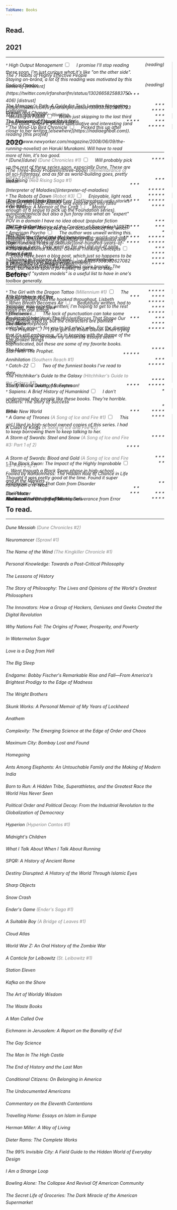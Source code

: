 ```yaml
---
TabName: Books
---
```


## Read.

## 2021
---

<group>
<member><book>
<label for="output-management" class="margin-toggle"><sup>&dagger;</sup></label>
High Output Management
<input type="checkbox" id="output-management" class="margin-toggle"/>
<span class="marginnote">
I promise I'll stop reading these soon, I'm just curious what it's like "on the
other side". Staying on-brand, a lot of this reading was motivated by this
sense of
[inherent](https://twitter.com/irfansharifm/status/1302665825883750406)
[distrust](https://twitter.com/irfansharifm/status/1339303823865733122) I'm
apparently cultivating.
</span>
</book><rating>(reading)</rating></member>
<member><book>The 7 Habits of Highly Effective People</book>  <rating>(reading)</rating></member>
<member><book>Radical Candor</book>                           <rating> * * * * </rating></member>
<member><book>The Manager's Path: A Guide for Tech Leaders Navigating Growth and Change</book> <rating>   * * *</rating></member>
</group>

<book>
Logicomix
</book>
<rating> * * * * </rating>

<group>
<member><book>
<label for="working-in-public" class="margin-toggle"><sup>&dagger;</sup></label>
Working in Public
<input type="checkbox" id="working-in-public" class="margin-toggle"/><span class="marginnote">
Worth just skipping to the last third of the book, where it's more speculative
and interesting (and closer to her writing [elsewhere](https://nadiaeghbal.com)).
</span>
</book><rating>   * * *</rating></member>
</group>

<book>
The Almanack Of Naval Ravikant
</book>
<rating> * * * </rating>

<book>
The Elements of Typographic Style
</book>
<rating> * * * * </rating>

<group>
<member><book>
<label for="haruki" class="margin-toggle"><sup>&dagger;</sup></label>
The Wind-Up Bird Chronicle
<input type="checkbox" id="haruki" class="margin-toggle"/><span class="marginnote">
Picked this up after reading [this
profile](https://www.newyorker.com/magazine/2008/06/09/the-running-novelist)
on Haruki Murakami. Will have to read more of
him, it's too good.
</span>
</book><rating> * * * * * </rating></member>
</group>

## 2020
---

<group>
<member>
<book>
<label for="dune" class="margin-toggle"><sup>&dagger;</sup></label>
[Dune](dune) <series>(Dune Chronicles #1)</series>
<input type="checkbox" id="dune" class="margin-toggle"/>
<span class="marginnote">
Will probably pick up the rest of these series soon, especially Dune. These
are all sci-fi/fantasy, and as far as world-building goes, pretty stellar.
</span>
</book>
<rating>  * * * *</rating>
</member>
<member>
<book>
[The Three-Body Problem](three-body) <series>(Remembrance of Earth's Past #1)</series>
</book>
<rating>    * * *</rating>
</member>
<member>
<book>
Red Rising
<series>(Red Rising Saga #1)</series>
</book>
<rating>    * * *</rating>
</member>
</group>

<book>
[Interpreter of Maladies](interpreter-of-maladies)
</book>
<rating> * * * * *</rating>

<group>
<member>
<book>
<label for="robots-of-dawn" class="margin-toggle"><sup>&dagger;</sup></label>
The Robots of Dawn <series>(Robot #3)</series>
<input type="checkbox" id="robots-of-dawn" class="margin-toggle"/>
<span class="marginnote">
Enjoyable, light read. Was my first Isaac Asimov, and easy to get
into (also enough of a segue to pick up the Foundation series).
</span>
</book>
<rating> * * * * *</rating>
</member>
</group>

<book>
[Americanah](americanah)
</book>
<rating> * * * * *</rating>

<book>
[The Greatest Urdu Stories Ever Told](greatest-urdu-stories-ever-told)
</book>
<rating>   * * * *</rating>

<group>
<member>
<book>
<label for="on-writing" class="margin-toggle"><sup>&dagger;</sup></label>
On Writing: A Memoir of the Craft
<input type="checkbox" id="on-writing" class="margin-toggle"/>
<span class="marginnote" style="height: 3.8rem;">
Mostly autobiographical but also a fun foray into what an "expert" POV in a
domain I have no idea about (popular fiction writing) is like. Also picked up
an actual book of his, which was meh.
</span>
</book>
<rating>   * * * *</rating>
</member>
<member>
<book>
The Institute
</book>
<rating>     * * *</rating>
</member>
</group>

<book>
The Glass Castle
</book>
<rating>     * * *</rating>

<book>
[1971: A Global History of the Creation of Bangladesh](1971)
</book>
<rating>   * * * *</rating>

<group>
<member>
<book>
<label for="american-psycho" class="margin-toggle"><sup>&dagger;</sup></label>
American Psycho
<input type="checkbox" id="american-psycho" class="margin-toggle"/>
<span class="marginnote">
The author was unwell writing this. I couldn't actually finish it because of
how gratuitous and grotesque it was. Only went as far as I did out of spite
[(don't ask)](https://twitter.com/irfansharifm/status/1257336582627082252), but
had to spoil it for myself to get me to stop.
</span>
</book>
<rating>        * </rating>
</member>
</group>

<book>
[Between the World and Me](between-the-world-and-me)
</book>
<rating> * * * * *</rating>

<book>
[The Fire Next Time](the-fire-next-time)
</book>
<rating> * * * * *</rating>

<book>
Night <series>(The Night Trilogy #1)</series>
</book>
<rating> * * * * *</rating>

<book>
[One Hundred Years of Solitude](one-hundred-years-of-solitude.md)
</book>
<rating>  * * * *</rating>

<group>
<member>
<book>
<label for="mental-models" class="margin-toggle"><sup>&dagger;</sup></label>
The Great Mental Models: General Thinking Concepts
<input type="checkbox" id="mental-models" class="margin-toggle"/>
<span class="marginnote">
Could have been a blog post, which just so happens to be a
[thing](https://fs.blog/mental-models/).
</span>
</book>
<rating>     * * *</rating>
</member>
</group>

<book>
Animal Farm
</book>
<rating>  * * * *</rating>


<group>
<member>
<book>
<label for="thinking-systems" class="margin-toggle"><sup>&dagger;</sup></label>
Thinking in Systems: A Primer
<input type="checkbox" id="thinking-systems" class="margin-toggle"/>
<span class="marginnote">
  Essentially an engineering systems course applied more broadly. The
  appendix of "system models" is a useful list
  to have in one's toolbox generally.
</span>
</book>
<rating>  * * * *</rating>
</member>
</group>

<book>
A Philosophy of Software Design
</book>
<rating>  * * * *</rating>


## Before
---

<group>
<member>
<book>
<label for="dragon-tattoo" class="margin-toggle"><sup>&dagger;</sup></label>
The Girl with the Dragon Tattoo <series>(Millennium #1)</series>
<input type="checkbox" id="dragon-tattoo" class="margin-toggle"/>
<span class="marginnote">
The murder mystery had me hooked throughout. Lisbeth Salander was expertly
written; I'm hoping to get to the rest of the series.
</span>
</book>
<rating> * * * * *</rating>
</member>
</group>

<book>
A Brief History of Time
</book>
<rating>   * * * *</rating>

<book>
The Catcher in the Rye
</book>
<rating>     * * *</rating>

<group>
<member>
<book>
<label for="breath-air" class="margin-toggle"><sup>&dagger;</sup></label>
When Breath Becomes Air
<input type="checkbox" id="breath-air" class="margin-toggle"/>
<span class="marginnote">
Beautifully written, had to finish it in one sitting.
</span>
</book>
<rating> * * * * *</rating>
</member>
</group>

<book>
Thinking, Fast and Slow
</book>
<rating>   * * * *</rating>

<group>
<member>
<book>
<label for="blindness" class="margin-toggle"><sup>&dagger;</sup></label>
Blindness
<input type="checkbox" id="blindness" class="margin-toggle"/>
<span class="marginnote">
The lack of punctuation can take some time getting used to, but the characters
are painted colorfully enough for you to tell who's who. For the duration that
it's still ambiguous, it's in keeping with the theme of the book.
</span>
</book>
<rating> * * * * *</rating>
</member>
</group>

<book>
Predictably Irrational: The Hidden Forces That Shape Our Decisions
</book>
<rating>     * * *</rating>

<book>
American Gods <series>(American Gods #1)</series>
</book>
<rating>     * * *</rating>

<book>
The Metamorphosis
</book>
<rating>   * * * *</rating>

<group>
<member>
<book>
<label for="the-prophet" class="margin-toggle"><sup>&dagger;</sup></label>
The Prophet
<input type="checkbox" id="the-prophet" class="margin-toggle"/>
<span class="marginnote">
I first got into Khalil Gibran when trying to find literature to make
my university essays seem sophisticated, but these are some of my favorite
books. Start with The Prophet.
</span>
</book>
<rating> * * * * *</rating>
</member>
<member>
<book>
The Broken Wings
</book>
<rating>   * * * *</rating>
</member>
<member>
<book>
The Madman
</book>
<rating> * * * * *</rating>
</member>
</group>

<book>
Annihilation <series>(Southern Reach #1)</series>
</book>
<rating>     * * *</rating>

<group>
<member>
<book>
<label for="catch-22" class="margin-toggle"><sup>&dagger;</sup></label>
Catch-22
<input type="checkbox" id="catch-22" class="margin-toggle"/>
<span class="marginnote" style="height: 6.2rem;">
Two of the funniest books I've read to date.
</span>
</book>
<rating> * * * * *</rating>
<book>
The Hitchhiker's Guide to the Galaxy <series>(Hitchhiker's Guide to the Galaxy #1)</series>
</book>
<rating>   * * * *</rating>
</member>
</group>

<book>
Surely You're Joking, Mr. Feynman!
</book>
<rating> * * * * *</rating>

<book>
The Trial and Death of Socrates
</book>
<rating>   * * * *</rating>

<group>
<member>
<book>
<label for="sapiens" class="margin-toggle"><sup>&dagger;</sup></label>
Sapiens: A Brief History of Humankind
<input type="checkbox" id="sapiens" class="margin-toggle"/>
<span class="marginnote" style="height: 3.8rem;">
I don't understand why people like these books. They're horrible.
</span>
</book>
<rating>         * </rating>
</member>
<member>
<book>
Outliers: The Story of Success
</book>
<rating>         *</rating>
</member>
</group>

<book>
1984
</book>
<rating>   * * * *</rating>

<book>
Brave New World
</book>
<rating>     * * *</rating>

<group>
<member>
<book>
<label for="game-of-thrones" class="margin-toggle"><sup>&dagger;</sup></label>
A Game of Thrones <series>(A Song of Ice and Fire #1)</series>
<input type="checkbox" id="game-of-thrones" class="margin-toggle"/>
<span class="marginnote" style="height: 8.6rem;">
This girl I liked in high-school owned copies of this series. I had to keep
borrowing them to keep talking to her.
</span>
</book>
<rating>   * * * *</rating>
</member>
<member>
<book>
A Clash of Kings <series>(A Song of Ice and Fire #2)</series>
</book>
<rating>   * * * *</rating>
</member>
<member>
<book>
A Storm of Swords: Steel and Snow <series>(A Song of Ice and Fire #3: Part 1 of 2)</series>
</book>
<rating>   * * * *</rating>
</member>
<member>
<book>
A Storm of Swords: Blood and Gold <series>(A Song of Ice and Fire #3: Part 2 of 2)</series>
</book>
<rating>     * * *</rating>
</member>
</group>

<group>
<member>
<book>
<label for="nassim" class="margin-toggle"><sup>&dagger;</sup></label>
The Black Swan: The Impact of the Highly Improbable
<input type="checkbox" id="nassim" class="margin-toggle"/>
<span class="marginnote" style="height: 6.2rem;">
Went through a Black Swan phase in high-school. Thought it was pretty good
at the time. Found it super rambly on a re-read.
</span>
</book>
<rating>       * *</rating>
</member>
<member>
<book>
Fooled by Randomness: The Hidden Role of Chance in Life and in the Markets
</book>
<rating>       * *</rating>
</member>
<member>
<book>
Antifragile: Things That Gain from Disorder
</book>
<rating>       * *</rating>
</member>
</group>

<book>
Dark Matter
</book>
<rating>     * * *</rating>

<book>
The Prince
</book>
<rating>     * * *</rating>

<book>
Hamlet
</book>
<rating>   * * * *</rating>

<book>
Islam and the Destiny of Man
</book>
<rating>          </rating>

<book>
The Incoherence of the Philosophers
</book>
<rating></rating>

<book>
Al-Ghazali's Path to Sufism: His Deliverance from Error
</book>
<rating></rating>

## To read.
---

Dune Messiah <series>(Dune Chronicles #2)</series>

Neuromancer <series>(Sprawl #1)</series>

The Name of the Wind <series>(The Kingkiller Chronicle #1)</series> 

Personal Knowledge: Towards a Post-Critical Philosophy

The Lessons of History

The Story of Philosophy: The Lives and Opinions of the
World's Greatest Philosophers

The Innovators: How a Group of Hackers, Geniuses and Geeks
Created the Digital Revolution

Why Nations Fail: The Origins of Power, Prosperity, and
Poverty

In Watermelon Sugar

Love is a Dog from Hell

The Big Sleep

Endgame: Bobby Fischer's Remarkable Rise and Fall—From
America's Brightest Prodigy to the Edge of Madness

The Wright Brothers

Skunk Works: A Personal Memoir of My Years of Lockheed

Anathem

Complexity: The Emerging Science at the Edge of Order and
Chaos

Maximum City: Bombay Lost and Found

Homegoing

Ants Among Elephants: An Untouchable Family and the Making
of Modern India

Born to Run: A Hidden Tribe, Superathletes, and the
Greatest Race the World Has Never Seen

Political Order and Political Decay: From the Industrial
Revolution to the Globalization of Democracy

Hyperion <series>(Hyperion Cantos #1)</series>

Midnight's Children

What I Talk About When I Talk About Running

SPQR: A History of Ancient Rome

Destiny Disrupted: A History of the World Through Islamic
Eyes

Sharp Objects

Snow Crash

Ender's Game <series>(Ender's Saga #1)</series>

A Suitable Boy <series>(A Bridge of Leaves #1)</series>

Cloud Atlas

World War Z: An Oral History of the Zombie War

A Canticle for Leibowitz <series>(St. Leibowitz #1)</series>

Station Eleven

Kafka on the Shore

The Art of Worldly Wisdom

The Waste Books

A Man Called Ove

Eichmann in Jerusalem: A Report on the Banality of Evil

The Gay Science

The Man In The High Castle

The End of History and the Last Man

Conditional Citizens: On Belonging in America

The Undocumented Americans

Commentary on the Eleventh Contentions

Travelling Home: Essays on Islam in Europe

Herman Miller: A Way of Living

Dieter Rams: The Complete Works

The 99% Invisible City: A Field Guide to the Hidden World of Everyday Design

I Am a Strange Loop

Bowling Alone: The Collapse And Revival Of American Community

The Secret Life of Groceries: The Dark Miracle of the American Supermarket 

<style>
  p {
    padding-top: 0rem;
    margin-top: 1rem;
    margin-bottom: 1rem;
    line-height: 1.4rem;
    font-style: italic;
  }

  group {
    padding-right: 5%;
    border-right: 1px solid #ccc;
  }
  group book {
    margin-top: 1rem;
    margin-bottom: 1rem;
    line-height: 1.4rem;
    font-style: italic;
  }
  group rating {
    margin-top: 1rem;
  }
  group > member:first-of-type > book:first-of-type {
    margin-top: 0rem;
  }
  group > member:first-of-type > rating:first-of-type {
    margin-top: 0rem;
  }
  group > member:last-of-type > book:last-of-type {
    margin-bottom: 0rem;
  }

  book {
    font-style: italic;
    position: relative;
    max-width: 80%;
    min-width: 80%;
    display: inline-block;
    height: 0rem;
  }
  rating {
    float: right;
    max-width: 5rem;
    min-width: 5rem;
    font-style: italic;
    text-align: right;
  }
  .marginnote {
    font-style: italic;
    margin-right: -97.5%;
    width: 60%;
    border-left: 1px solid #ccc;
    padding-left: 1rem;
    height: 1.4rem;
  }
  series {
    color: gray;
  }

  @media (max-width: 850px) {
    book { height: auto; }
    .margin-toggle:checked + .marginnote {
      margin-bottom: 0rem;
      border-left: none;
      padding-left: 0rem;
      height: min-content !important;
    }
    group {
      border-right: none;
    }
    group book, group rating {
      margin-top: 0rem;
    }
  }

  @media (max-width: 650px) {
    book { 
      max-width: 70%;
      min-width: 70%;
    }
  }

  sup {
    vertical-align: top;
  }

  group {
    position: relative;
    width: 100%;
    display: inline-block;
  }
  group .marginnote {
    border-left: none;
  }
</style>
